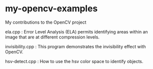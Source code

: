 # my-opencv-examples
My contributions to the OpenCV project

ela.cpp : Error Level Analysis (ELA) permits identifying areas within an image that are at different compression levels.

invisibility.cpp : This program demonstrates the invisibility effect with OpenCV.

hsv-detect.cpp : How to use the hsv color space to identify objects.

